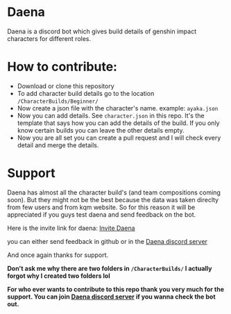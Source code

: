 # Daena
Daena is a discord bot which gives build details of genshin impact characters for different roles.

# How to contribute:
- Download or clone this repository
- To add character build details go to the location `/CharacterBuilds/Beginner/`
- Now create a json file with the character's name. example: `ayaka.json`
- Now you can add details. See `character.json` in this repo. It's the template that says how you can add the details of the build. If you only know certain builds you can leave the other details empty.
- Now you are all set you can create a pull request and I will check every detail and merge the details.


# Support

Daena has almost all the character build's (and team compositions coming soon). But they might not be the best because the data was taken direclty from few users and from kqm website. So for this reason it will be appreciated if you guys test daena and send feedback on the bot. 

Here is the invite link for daena:
[Invite Daena](https://discord.com/api/oauth2/authorize?client_id=1168845400145395734&permissions=962073058368&scope=bot)

you can either send feedback in github or in the [Daena discord server](https://discord.gg/QVyA7VnJeH)

And once again thanks for support.

**Don't ask me why there are two folders in `/CharacterBuilds/` I actually forgot why I created two folders lol**

**For who ever wants to contribute to this repo thank you very much for the support. You can join [Daena discord server](https://discord.gg/QVyA7VnJeH) if you wanna check the bot out.**
